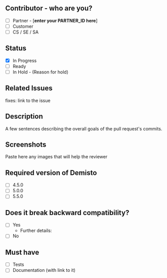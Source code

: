 <!-- REMINDER: THIS IS A PUBLIC REPO DO NOT POST HERE SECRETS/SENSITIVE DATA -->

## Contributor - who are you?
- [ ] Partner - [**enter your PARTNER_ID here**]
- [ ] Customer
- [ ] CS / SE / SA

## Status
- [x] In Progress
- [ ] Ready
- [ ] In Hold - (Reason for hold)

## Related Issues
fixes: link to the issue

## Description
A few sentences describing the overall goals of the pull request's commits.

## Screenshots
Paste here any images that will help the reviewer

## Required version of Demisto
- [ ] 4.5.0
- [ ] 5.0.0
- [ ] 5.5.0

## Does it break backward compatibility?
   - [ ] Yes
       - Further details:
   - [ ] No

## Must have
- [ ] Tests
- [ ] Documentation (with link to it)
